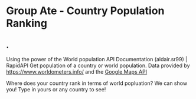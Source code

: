 # Group Ate - Country Population Ranking

## .
Using the power of the World population API Documentation (aldair.sr99) | RapidAPI
Get population of a country or world population. Data provided by https://www.worldometers.info/ and the [Google Maps API](https://developers.google.com/maps.) 

Where does your country rank in terms of world popluation? We can show you! Type in yours or any country to see!
